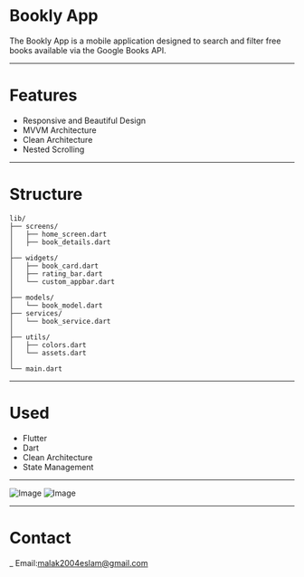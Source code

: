 # Bookly App

The Bookly App is a mobile application designed to search and filter free books 
available via the Google Books API. 

---

# Features

- Responsive and Beautiful Design
- MVVM Architecture
- Clean Architecture
- Nested Scrolling
  
---

# Structure

```
lib/
├── screens/                
│   ├── home_screen.dart     
│   ├── book_details.dart
│
├── widgets/               
│   ├── book_card.dart      
│   ├── rating_bar.dart     
│   └── custom_appbar.dart  
│
├── models/                 
│   └── book_model.dart     
├── services/               
│   └── book_service.dart   
│
├── utils/                 
│   ├── colors.dart         
│   └── assets.dart         
│
└── main.dart              
```
---

# Used

- Flutter
- Dart
- Clean Architecture
- State Management

---

![Image](https://github.com/user-attachments/assets/6a99c1dd-7a36-4106-89f0-bc397c4923ee)    ![Image](https://github.com/user-attachments/assets/d7a671e9-9da0-4794-8da0-f451d8fb5ee6)

---

# Contact

_ Email:malak2004eslam@gmail.com
